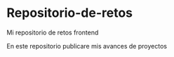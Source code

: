 # Repositorio-de-retos
Mi repositorio de retos frontend

En este repositorio publicare mis avances de proyectos 


